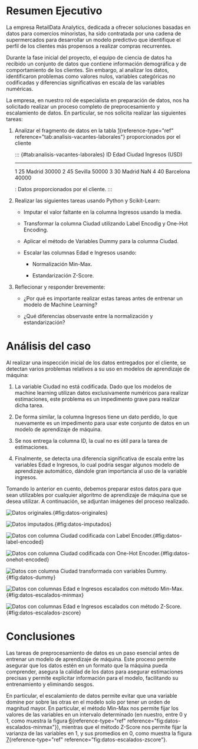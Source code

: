 # Resumen Ejecutivo

La empresa RetailData Analytics, dedicada a ofrecer soluciones basadas
en datos para comercios minoristas, ha sido contratada por una cadena de
supermercados para desarrollar un modelo predictivo que identifique el
perfil de los clientes más propensos a realizar compras recurrentes.

Durante la fase inicial del proyecto, el equipo de ciencia de datos ha
recibido un conjunto de datos que contiene información demográfica y de
comportamiento de los clientes. Sin embargo, al analizar los datos,
identificaron problemas como valores nulos, variables categóricas no
codificadas y diferencias significativas en escala de las variables
numéricas.

La empresa, en nuestro rol de especialista en preparación de datos, nos
ha solicitado realizar un proceso completo de preprocesamiento y
escalamiento de datos. En particular, se nos solicita realizar las
siguientes tareas:

1.  Analizar el fragmento de datos en la tabla
    [1](#tab:analisis-vacantes-laborales){reference-type="ref"
    reference="tab:analisis-vacantes-laborales"} proporcionados por el
    cliente

    ::: {#tab:analisis-vacantes-laborales}
      ID   Edad   Ciudad      Ingresos (USD)
      ---- ------ ----------- ----------------
      1    25     Madrid      30000
      2    45     Sevilla     50000
      3    30     Madrid      NaN
      4    40     Barcelona   40000

      : Datos proporcionados por el cliente.
    :::

2.  Realizar las siguientes tareas usando Python y Scikit-Learn:

    -   Imputar el valor faltante en la columna Ingresos usando la
        media.

    -   Transformar la columna Ciudad utilizando Label Encodig y One-Hot
        Encoding.

    -   Aplicar el método de Variables Dummy para la columna Ciudad.

    -   Escalar las columnas Edad e Ingresos usando:

        -   Normalización Min-Max.

        -   Estandarización Z-Score.

3.  Reflecionar y responder brevemente:

    -   ¿Por qué es importante realizar estas tareas antes de entrenar
        un modelo de Machine Learning?

    -   ¿Qué diferencias observaste entre la normalización y
        estandarización?

# Análisis del caso

Al realizar una inspección inicial de los datos entregados por el
cliente, se detectan varios problemas relativos a su uso en modelos de
aprendizaje de máquina:

1.  La variable Ciudad no está codificada. Dado que los modelos de
    machine learning utilizan datos exclusivamente numéricos para
    realizar estimaciones, este problema es un impedimento grave para
    realizar dicha tarea.

2.  De forma similar, la columna Ingresos tiene un dato perdido, lo que
    nuevamente es un impedimento para usar este conjunto de datos en un
    modelo de aprendizaje de máquina.

3.  Se nos entrega la columna ID, la cual no es útil para la tarea de
    estimaciones.

4.  Finalmente, se detecta una diferencia significativa de escala entre
    las variables Edad e Ingresos, lo cual podría sesgar algunos modelo
    de aprendizaje automático, dándole gran importancia al uso de la
    variable ingresos.

Tomando lo anterior en cuento, debemos preparar estos datos para que
sean utilizables por cualquier algoritmo de aprendizaje de máquina que
se desea utilizar. A continuación, se adjuntan imágenes del proceso
realizado.

![Datos originales.](Imagenes/Datos_originales){#fig:datos-originales}

![Datos imputados.](Imagenes/Datos_imputados){#fig:datos-imputados}

![Datos con columna Ciudad codificada con Label
Encoder.](Imagenes/Datos_label_encoded){#fig:datos-label-encoded}

![Datos con columna Ciudad codificada con One-Hot
Encoder.](Imagenes/Datos_onehot_encoded){#fig:datos-onehot-encoded}

![Datos con columna Ciudad transformada con variables
Dummy.](Imagenes/Datos_dummy){#fig:datos-dummy}

![Datos con columnas Edad e Ingresos escalados con método
Min-Max.](Imagenes/Datos_escalados_minmax){#fig:datos-escalados-minmax}

![Datos con columnas Edad e Ingresos escalados con método
Z-Score.](Imagenes/Datos_escalados_zscore){#fig:datos-escalados-zscore}

# Conclusiones

Las tareas de preprocesamiento de datos es un paso esencial antes de
entrenar un modelo de aprendizaje de máquina. Este proceso permite
asegurar que los datos estén en un formato que la máquina pueda
comprender, asegura la calidad de los datos para asegurar estimaciones
precisas y permite explicitar información para el modelo, facilitando su
entrenamiento y eliminando sesgos.

En particular, el escalamiento de datos permite evitar que una variable
domine por sobre las otras en el modelo solo por tener un orden de
magnitud mayor. En particular, el método Min-Max nos permite fijar los
valores de las variables en un intervalo determinado (en nuestro, entre
0 y 1, como muestra la figura
[6](#fig:datos-escalados-minmax){reference-type="ref"
reference="fig:datos-escalados-minmax"}), mientras que el método Z-Score
nos permite fijar la varianza de las variables en 1, y sus promedios en
0, como muestra la figura
[7](#fig:datos-escalados-zscore){reference-type="ref"
reference="fig:datos-escalados-zscore"}.

